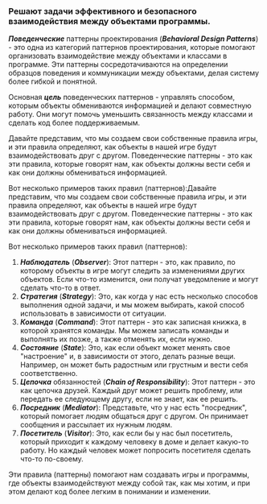 ### Решают задачи эффективного и безопасного взаимодействия между объектами программы.

**_Поведенческие_** паттерны проектирования (**_Behavioral Design Patterns_**) - это одна из категорий паттернов проектирования,
которые помогают организовать взаимодействие между объектами и классами в программе.
Эти паттерны сосредотачиваются на определении образцов поведения и коммуникации между объектами,
делая систему более гибкой и понятной.  
  
Основная **_цель_** поведенческих паттернов - управлять способом, которым объекты обмениваются информацией и делают совместную работу. Они могут помочь уменьшить связанность между классами и сделать код более поддерживаемым.
  
Давайте представим, что мы создаем свои собственные правила игры, и эти правила определяют, как объекты в нашей игре будут взаимодействовать друг с другом. Поведенческие паттерны - это как эти правила, которые говорят нам, как объекты должны вести себя и как они должны обмениваться информацией.
  
Вот несколько примеров таких правил (паттернов):Давайте представим, что мы создаем свои собственные правила игры, и эти правила определяют, как объекты в нашей игре будут взаимодействовать друг с другом. Поведенческие паттерны - это как эти правила, которые говорят нам, как объекты должны вести себя и как они должны обмениваться информацией.
  
Вот несколько примеров таких правил (паттернов):

1. **_Наблюдатель_** (**_Observer_**): Этот паттерн - это, как правило, по которому объекты в игре могут следить за изменениями других объектов. Если что-то изменится, они получат уведомление и могут сделать что-то в ответ.
2. **_Стратегия_** (**_Strategy_**): Это, как когда у нас есть несколько способов выполнения одной задачи, и мы можем выбирать, какой способ использовать в зависимости от ситуации.
3. **_Команда_** (**_Command_**): Этот паттерн - это как записная книжка, в которой хранятся команды. Мы можем записать команды и выполнять их позже, а также отменять их, если нужно.
4. **_Состояние_** (**_State_**): Это, как если объект может менять свое "настроение" и, в зависимости от этого, делать разные вещи. Например, он может быть радостным или грустным и вести себя соответственно.
5. **_Цепочка_** обязанностей (**_Chain of Responsibility_**): Этот паттерн - это как цепочка друзей. Каждый друг может решить проблему, или передать ее следующему другу, если не знает, как ее решить.
6. **_Посредник_** (**_Mediator_**): Представьте, что у нас есть "посредник", который помогает людям общаться друг с другом. Он принимает сообщения и рассылает их нужным людям.
7. **_Посетитель_** (**_Visitor_**): Это, как если бы у нас был посетитель, который приходит к каждому человеку в доме и делает какую-то работу. Но каждый человек может попросить посетителя сделать что-то по-своему.
  
Эти правила (паттерны) помогают нам создавать игры и программы, где объекты взаимодействуют между собой так, как мы хотим, и при этом делают код более легким в понимании и изменении.